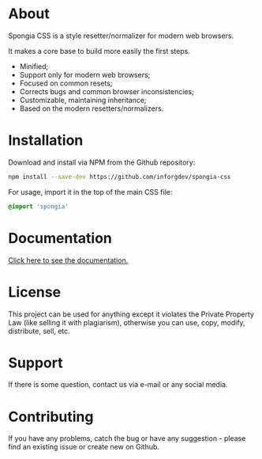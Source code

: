 # About

Spongia CSS is a style resetter/normalizer for modern web browsers.

It makes a core base to build more easily the first steps.

* Minified;
* Support only for modern web browsers;
* Focused on common resets;
* Corrects bugs and common browser inconsistencies;
* Customizable, maintaining inheritance;
* Based on the modern resetters/normalizers.

# Installation

Download and install via NPM from the Github repository:

```sh
npm install --save-dev https://github.com/inforgdev/spongia-css
```

For usage, import it in the top of the main CSS file:
```css
@import 'spongia'
```

# Documentation

[Click here to see the documentation.](./src/doc/index.md)

# License

This project can be used for anything except it violates the Private Property Law (like selling it with plagiarism), otherwise you can use, copy, modify, distribute, sell, etc.

# Support

If there is some question, contact us via e-mail or any social media.

# Contributing

If you have any problems, catch the bug or have any suggestion - please find an existing issue or create new on Github.